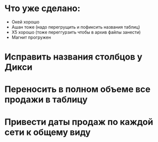 # Что уже сделано:

* Окей хорошо
* Ашан тоже (надо перегрущить и пофиксить названия таблиц)
* X5 хорошо (тоже переггурзить чтобы в архив файлы занести)
* Магнит прогружен

# Исправить названия столбцов у Дикси
# Переносить в полном объеме все продажи в таблицу
# Привести даты продаж по каждой сети к общему виду
